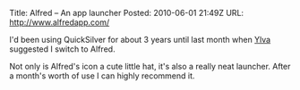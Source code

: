 Title: Alfred – An app launcher
Posted: 2010-06-01 21:49Z
URL: http://www.alfredapp.com/

I'd been using QuickSilver for about 3 years until last month when [Ylva][1] suggested I switch to Alfred.

Not only is Alfred's icon a cute little hat, it's also a really neat launcher. After a month's worth of use I can highly recommend it.

  [1]: http://anjasaurus.com/